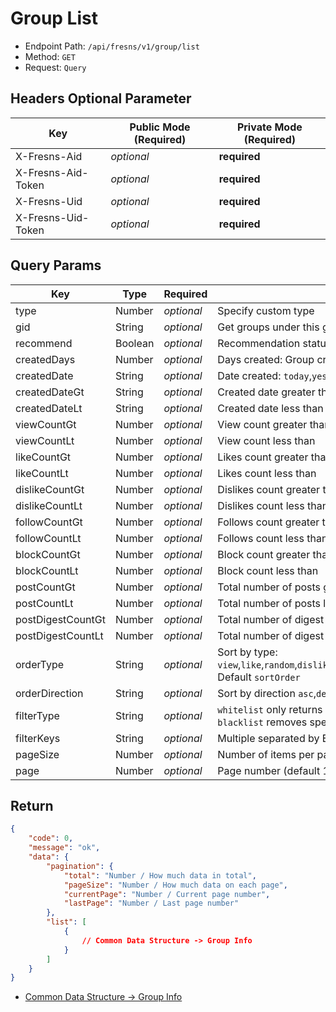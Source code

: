 # Group List

- Endpoint Path: `/api/fresns/v1/group/list`
- Method: `GET`
- Request: `Query`

## Headers Optional Parameter

| Key | Public Mode (Required) | Private Mode (Required) |
| --- | --- | --- |
| X-Fresns-Aid | *optional* | **required** |
| X-Fresns-Aid-Token | *optional* | **required** |
| X-Fresns-Uid | *optional* | **required** |
| X-Fresns-Uid-Token | *optional* | **required** |

## Query Params

| Key | Type | Required | Description |
| --- | --- | --- | --- |
| type | Number | *optional* | Specify custom type |
| gid | String | *optional* | Get groups under this gid |
| recommend | Boolean | *optional* | Recommendation status 0. Not recommended / 1. Recommended |
| createdDays | Number | *optional* | Days created: Group created in the specified number of days |
| createdDate | String | *optional* | Date created: `today`,`yesterday`,`week`,`lastWeek`,`month`,`lastMonth`,`year`,`lastYear` |
| createdDateGt | String | *optional* | Created date greater than `Y-m-d` |
| createdDateLt | String | *optional* | Created date less than `Y-m-d` |
| viewCountGt | Number | *optional* | View count greater than |
| viewCountLt | Number | *optional* | View count less than |
| likeCountGt | Number | *optional* | Likes count greater than |
| likeCountLt | Number | *optional* | Likes count less than |
| dislikeCountGt | Number | *optional* | Dislikes count greater than |
| dislikeCountLt | Number | *optional* | Dislikes count less than |
| followCountGt | Number | *optional* | Follows count greater than |
| followCountLt | Number | *optional* | Follows count less than |
| blockCountGt | Number | *optional* | Block count greater than |
| blockCountLt | Number | *optional* | Block count less than |
| postCountGt | Number | *optional* | Total number of posts greater than |
| postCountLt | Number | *optional* | Total number of posts less than |
| postDigestCountGt | Number | *optional* | Total number of digest posts greater than |
| postDigestCountLt | Number | *optional* | Total number of digest posts less than |
| orderType | String | *optional* | Sort by type: `view`,`like`,`random`,`dislike`,`follow`,`block`,`post`,`postDigest`,`createdTime`,`lastPostTime`,`lastCommentTime`,`sortOrder`<br>Default `sortOrder` |
| orderDirection | String | *optional* | Sort by direction `asc`,`desc`, Default: `asc` |
| filterType | String | *optional* | `whitelist` only returns key-value pairs for the given key names<br>`blacklist` removes specified key-value pairs from the returned data |
| filterKeys | String | *optional* | Multiple separated by English commas, supports "dot notation" for multi-dimensional arrays |
| pageSize | Number | *optional* | Number of items per page (default 15 items) |
| page | Number | *optional* | Page number (default 1) |

## Return

```json
{
    "code": 0,
    "message": "ok",
    "data": {
        "pagination": {
            "total": "Number / How much data in total",
            "pageSize": "Number / How much data on each page",
            "currentPage": "Number / Current page number",
            "lastPage": "Number / Last page number"
        },
        "list": [
            {
                // Common Data Structure -> Group Info
            }
        ]
    }
}
```

- [Common Data Structure -> Group Info](../../reference/data/group.md)

